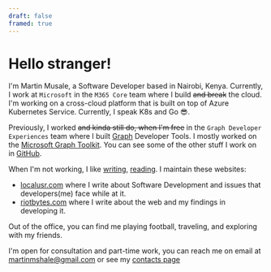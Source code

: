 ```yaml
---
draft: false
framed: true
---
```


# Hello stranger!

I'm Martin Musale, a Software Developer based in Nairobi, Kenya. Currently, I work at `Microsoft` in the `M365 Core` team where I build ~~and break~~ the cloud. I'm working on a cross-cloud platform that is built on top of Azure Kubernetes Service. Currently, I speak K8s and Go 😎.

Previously, I worked ~~and kinda still do, when I'm free~~ in the `Graph Developer Experiences` team where I built [Graph](https://aka.ms/graph) Developer Tools. I mostly worked on the [Microsoft Graph Toolkit](https://aka.ms/mgt). You can see some of the other stuff I work on in [GitHub](https://github.com/musale).

When I'm not working, I like [writing](/thoughts), [reading](https://www.goodreads.com/user/show/13682301-mr-musale). I maintain these websites:

- [localusr.com](https://localusr.com) where I write about Software Development and issues that developers(me) face while at it.
- [riotbytes.com](https://riotbytes.com) where I write about the web and my findings in developing it.

Out of the office, you can find me playing football, traveling, and exploring with my friends.

I'm open for consultation and part-time work, you can reach me on email at martinmshale@gmail.com or see my [contacts page](/contacts)
